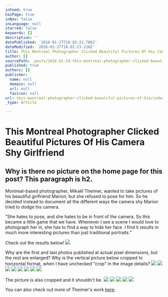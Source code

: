 ```yaml
---
inFeed: true
hasPage: true
inNav: false
inLanguage: null
starred: false
keywords: []
description: ''
datePublished: '2016-01-27T18:02:21.706Z'
dateModified: '2016-01-27T18:01:23.210Z'
title: This Montreal Photographer Clicked Beautiful Pictures Of His Camera Shy Girlfriend
author: []
sourcePath: _posts/2016-01-24-this-montreal-photographer-clicked-beautiful-pictures-of-his.md
published: true
authors: []
publisher:
  name: null
  domain: null
  url: null
  favicon: null
url: this-montreal-photographer-clicked-beautiful-pictures-of-his/index.html
_type: Article

---
```

# This Montreal Photographer Clicked Beautiful Pictures Of His Camera Shy Girlfriend

## Why is there no picture on the home page for this post? This paragraph is h2\.

Montreal-based photographer, Mikaël Theimer, wanted to take pictures of his beautiful girlfriend Marion, but she refused to pose for him. So he decided instead to document all the different ways the camera shy Marion tried to dodge his camera.

"She hates to pose, and she hates to be in front of the camera. So this became a little game that we have. Whenever I see a scene I would love to photograph her in, she has to find a way to hide her face. I find it results in much more interesting pictures than just traditional portraits."

Check out the results below!
![](https://s3-us-west-2.amazonaws.com/the-grid-img/p/4cee1f18b7e871f99460bbcd14c1e9e210d82b08.jpg)

Why are the first and last photos published at actual pixel dimensions, but the rest are enlarged? Why is the vertical picture below cropped to horizontal format, when I have unchecked "crop" in the image details?
![](https://the-grid-user-content.s3-us-west-2.amazonaws.com/b8384488-2b18-484b-9732-db0eee49de4e.jpg)
![](https://s3-us-west-2.amazonaws.com/the-grid-img/p/05031e693876823cde8257733d1ed7f3fa0f67c3.jpg)
![](https://s3-us-west-2.amazonaws.com/the-grid-img/p/e1d96542b25d3e1cb633867a70b972c1dd56eb18.jpg)
![](https://s3-us-west-2.amazonaws.com/the-grid-img/p/ccf3bfdb102f0896d90e3e78030a16dd1b2f451f.jpg)
![](https://s3-us-west-2.amazonaws.com/the-grid-img/p/e7068a14fb1d134abc242093d735181b767f4556.jpg)
![](https://s3-us-west-2.amazonaws.com/the-grid-img/p/a08c2f9621d724ba375d76c2532dfcb01858367d.jpg)
![](https://the-grid-user-content.s3-us-west-2.amazonaws.com/339667da-65b8-44d7-a0fb-970060b031b3.jpg)
![](https://the-grid-user-content.s3-us-west-2.amazonaws.com/0d331c69-0ed1-4785-a9e3-e5d512de8b67.jpg)

The picture is also cropped and it shouldn't be.
![](https://the-grid-user-content.s3-us-west-2.amazonaws.com/7c52313b-f322-416d-ae42-10e9680d67c2.jpg)
![](https://s3-us-west-2.amazonaws.com/the-grid-img/p/c4c33fceef120f01b02809002ea7de885544ede8.jpg)
![](https://the-grid-user-content.s3-us-west-2.amazonaws.com/9fdd0485-476a-45cd-b553-8388d0a7dbe5.jpg)
![](https://the-grid-user-content.s3-us-west-2.amazonaws.com/55ea0f38-263d-4320-86d6-5dd4d04cb287.jpg)
![](https://the-grid-user-content.s3-us-west-2.amazonaws.com/d9104d6e-6966-4dd2-a885-c4b7ac356326.jpg)

You can also check out more of Theimer's work [here][0].

[0]: https://www.facebook.com/MklTheimer/
